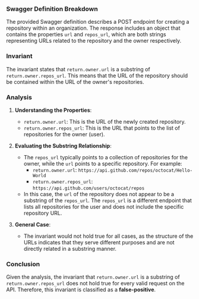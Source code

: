 ### Swagger Definition Breakdown
The provided Swagger definition describes a POST endpoint for creating a repository within an organization. The response includes an object that contains the properties `url` and `repos_url`, which are both strings representing URLs related to the repository and the owner respectively.

### Invariant
The invariant states that `return.owner.url` is a substring of `return.owner.repos_url`. This means that the URL of the repository should be contained within the URL of the owner's repositories.

### Analysis
1. **Understanding the Properties**:
   - `return.owner.url`: This is the URL of the newly created repository.
   - `return.owner.repos_url`: This is the URL that points to the list of repositories for the owner (user).

2. **Evaluating the Substring Relationship**:
   - The `repos_url` typically points to a collection of repositories for the owner, while the `url` points to a specific repository. For example:
     - `return.owner.url`: `https://api.github.com/repos/octocat/Hello-World`
     - `return.owner.repos_url`: `https://api.github.com/users/octocat/repos`
   - In this case, the `url` of the repository does not appear to be a substring of the `repos_url`. The `repos_url` is a different endpoint that lists all repositories for the user and does not include the specific repository URL.

3. **General Case**:
   - The invariant would not hold true for all cases, as the structure of the URLs indicates that they serve different purposes and are not directly related in a substring manner.

### Conclusion
Given the analysis, the invariant that `return.owner.url` is a substring of `return.owner.repos_url` does not hold true for every valid request on the API. Therefore, this invariant is classified as a **false-positive**.
